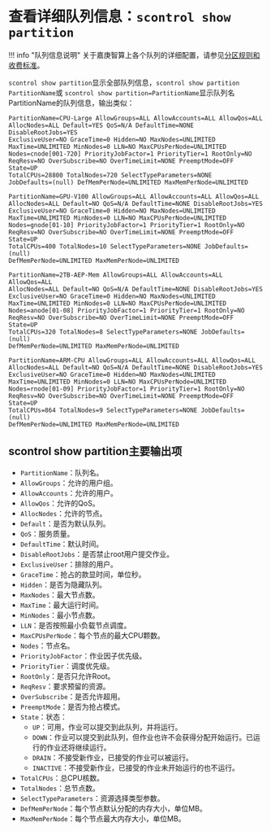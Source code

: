 # 查看详细队列信息：`scontrol show partition`

!!! info "队列信息说明"
	关于嘉庚智算上各个队列的详细配置，请参见[分区规则和收费标准](../introduction/partition.md)。

`scontrol show partition`显示全部队列信息，`scontrol show partition PartitionName`或
`scontrol show partition=PartitionName`显示队列名PartitionName的队列信息，输出类似：

```
PartitionName=CPU-Large AllowGroups=ALL AllowAccounts=ALL AllowQos=ALL
AllocNodes=ALL Default=YES QoS=N/A DefaultTime=NONE DisableRootJobs=YES
ExclusiveUser=NO GraceTime=0 Hidden=NO MaxNodes=UNLIMITED
MaxTime=UNLIMITED MinNodes=0 LLN=NO MaxCPUsPerNode=UNLIMITED
Nodes=cnode[001-720] PriorityJobFactor=1 PriorityTier=1 RootOnly=NO
ReqResv=NO OverSubscribe=NO OverTimeLimit=NONE PreemptMode=OFF State=UP
TotalCPUs=28800 TotalNodes=720 SelectTypeParameters=NONE
JobDefaults=(null) DefMemPerNode=UNLIMITED MaxMemPerNode=UNLIMITED

PartitionName=GPU-V100 AllowGroups=ALL AllowAccounts=ALL AllowQos=ALL
AllocNodes=ALL Default=NO QoS=N/A DefaultTime=NONE DisableRootJobs=YES
ExclusiveUser=NO GraceTime=0 Hidden=NO MaxNodes=UNLIMITED
MaxTime=UNLIMITED MinNodes=0 LLN=NO MaxCPUsPerNode=UNLIMITED
Nodes=gnode[01-10] PriorityJobFactor=1 PriorityTier=1 RootOnly=NO
ReqResv=NO OverSubscribe=NO OverTimeLimit=NONE PreemptMode=OFF State=UP
TotalCPUs=400 TotalNodes=10 SelectTypeParameters=NONE JobDefaults=(null)
DefMemPerNode=UNLIMITED MaxMemPerNode=UNLIMITED

PartitionName=2TB-AEP-Mem AllowGroups=ALL AllowAccounts=ALL AllowQos=ALL
AllocNodes=ALL Default=NO QoS=N/A DefaultTime=NONE DisableRootJobs=YES
ExclusiveUser=NO GraceTime=0 Hidden=NO MaxNodes=UNLIMITED
MaxTime=UNLIMITED MinNodes=0 LLN=NO MaxCPUsPerNode=UNLIMITED
Nodes=anode[01-08] PriorityJobFactor=1 PriorityTier=1 RootOnly=NO
ReqResv=NO OverSubscribe=NO OverTimeLimit=NONE PreemptMode=OFF State=UP
TotalCPUs=320 TotalNodes=8 SelectTypeParameters=NONE JobDefaults=(null)
DefMemPerNode=UNLIMITED MaxMemPerNode=UNLIMITED

PartitionName=ARM-CPU AllowGroups=ALL AllowAccounts=ALL AllowQos=ALL
AllocNodes=ALL Default=NO QoS=N/A DefaultTime=NONE DisableRootJobs=YES
ExclusiveUser=NO GraceTime=0 Hidden=NO MaxNodes=UNLIMITED
MaxTime=UNLIMITED MinNodes=0 LLN=NO MaxCPUsPerNode=UNLIMITED
Nodes=rnode[01-09] PriorityJobFactor=1 PriorityTier=1 RootOnly=NO
ReqResv=NO OverSubscribe=NO OverTimeLimit=NONE PreemptMode=OFF State=UP
TotalCPUs=864 TotalNodes=9 SelectTypeParameters=NONE JobDefaults=(null)
DefMemPerNode=UNLIMITED MaxMemPerNode=UNLIMITED
```

## scontrol show partition主要输出项

- `PartitionName`：队列名。
- `AllowGroups`：允许的用户组。
- `AllowAccounts`：允许的用户。
- `AllowQos`：允许的QoS。
- `AllocNodes`：允许的节点。
- `Default`：是否为默认队列。
- `QoS`：服务质量。
- `DefaultTime`：默认时间。
- `DisableRootJobs`：是否禁止root用户提交作业。
- `ExclusiveUser`：排除的用户。
- `GraceTime`：抢占的款显时间，单位秒。
- `Hidden`：是否为隐藏队列。
- `MaxNodes`：最大节点数。
- `MaxTime`：最大运行时间。
- `MinNodes`：最小节点数。
- `LLN`：是否按照最小负载节点调度。
- `MaxCPUsPerNode`：每个节点的最大CPU颗数。
- `Nodes`：节点名。
- `PriorityJobFactor`：作业因子优先级。
- `PriorityTier`：调度优先级。
- `RootOnly`：是否只允许Root。
- `ReqResv`：要求预留的资源。
- `OverSubscribe`：是否允许超用。
- `PreemptMode`：是否为抢占模式。
- `State`：状态：
  - `UP`：可用，作业可以提交到此队列，并将运行。
  - `DOWN`：作业可以提交到此队列，但作业也许不会获得分配开始运行。已运行的作业还将继续运行。
  - `DRAIN`：不接受新作业，已接受的作业可以被运行。
  - `INACTIVE`：不接受新作业，已接受的作业未开始运行的也不运行。
- `TotalCPUs`：总CPU核数。
- `TotalNodes`：总节点数。
- `SelectTypeParameters`：资源选择类型参数。
- `DefMemPerNode`：每个节点默认分配的内存大小，单位MB。
- `MaxMemPerNode`：每个节点最大内存大小，单位MB。

